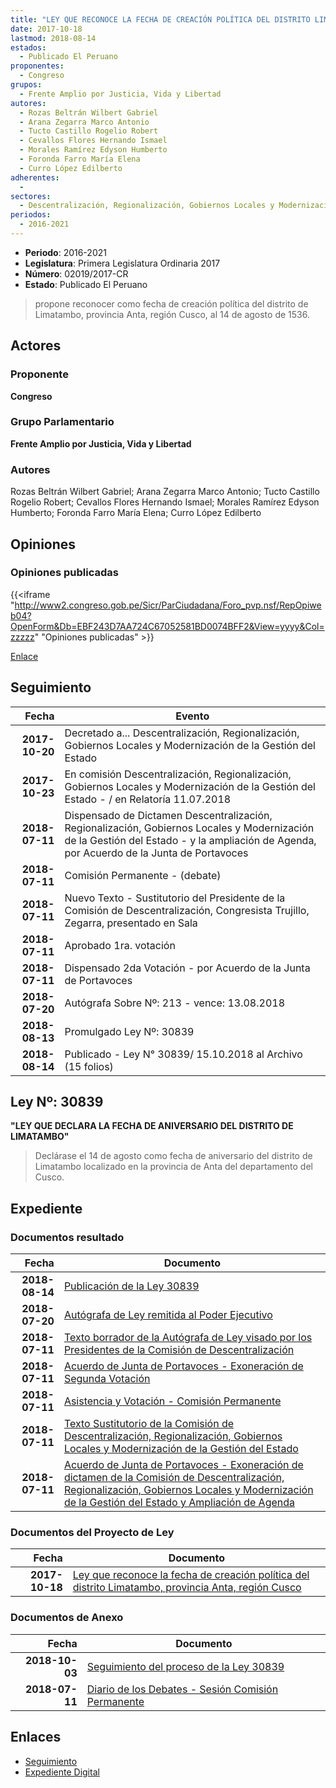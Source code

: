 ```yaml
---
title: "LEY QUE RECONOCE LA FECHA DE CREACIÓN POLÍTICA DEL DISTRITO LIMATAMBO, PROVINCIA ANTA, REGIÓN CUSCO"
date: 2017-10-18
lastmod: 2018-08-14
estados: 
  - Publicado El Peruano
proponentes: 
  - Congreso
grupos: 
  - Frente Amplio por Justicia, Vida y Libertad
autores: 
  - Rozas Beltrán Wilbert Gabriel
  - Arana Zegarra Marco Antonio
  - Tucto Castillo Rogelio Robert
  - Cevallos Flores Hernando Ismael
  - Morales Ramírez Edyson Humberto
  - Foronda Farro María Elena
  - Curro López Edilberto
adherentes: 
  - 
sectores: 
  - Descentralización, Regionalización, Gobiernos Locales y Modernización de la Gestión del Estado
periodos: 
  - 2016-2021
---
```


- **Periodo**: 2016-2021
- **Legislatura**: Primera Legislatura Ordinaria 2017
- **Número**: 02019/2017-CR
- **Estado**: Publicado El Peruano

> propone reconocer como fecha de creación política del distrito de Limatambo, provincia Anta, región Cusco, al 14 de agosto de 1536.


## Actores

### Proponente

**Congreso**

### Grupo Parlamentario

**Frente Amplio por Justicia, Vida y Libertad**

### Autores

Rozas Beltrán Wilbert Gabriel; Arana Zegarra Marco Antonio; Tucto Castillo Rogelio Robert; Cevallos Flores Hernando Ismael; Morales Ramírez Edyson Humberto; Foronda Farro María Elena; Curro López Edilberto


## Opiniones

### Opiniones publicadas

{{<iframe "http://www2.congreso.gob.pe/Sicr/ParCiudadana/Foro_pvp.nsf/RepOpiweb04?OpenForm&Db=EBF243D7AA724C67052581BD0074BFF2&View=yyyy&Col=zzzzz" "Opiniones publicadas" >}}

[Enlace](http://www2.congreso.gob.pe/Sicr/ParCiudadana/Foro_pvp.nsf/RepOpiweb04?OpenForm&Db=EBF243D7AA724C67052581BD0074BFF2&View=yyyy&Col=zzzzz)

## Seguimiento

| Fecha | Evento |
|------:|--------|
| **2017-10-20** | Decretado a... Descentralización, Regionalización, Gobiernos Locales y Modernización de la Gestión del Estado|
| **2017-10-23** | En comisión Descentralización, Regionalización, Gobiernos Locales y Modernización de la Gestión del Estado - / en Relatoría 11.07.2018|
| **2018-07-11** | Dispensado de Dictamen Descentralización, Regionalización, Gobiernos Locales y Modernización de la Gestión del Estado - y la ampliación de Agenda, por Acuerdo de la Junta de Portavoces|
| **2018-07-11** | Comisión Permanente - (debate)|
| **2018-07-11** | Nuevo Texto - Sustitutorio del Presidente de la Comisión de Descentralización, Congresista Trujillo, Zegarra, presentado en Sala|
| **2018-07-11** | Aprobado 1ra. votación|
| **2018-07-11** | Dispensado 2da Votación - por Acuerdo de la Junta de Portavoces|
| **2018-07-20** | Autógrafa Sobre Nº: 213 - vence: 13.08.2018|
| **2018-08-13** | Promulgado Ley Nº: 30839|
| **2018-08-14** | Publicado - Ley N° 30839/ 15.10.2018 al Archivo (15 folios)|

## Ley Nº: 30839

**"LEY QUE DECLARA LA FECHA DE ANIVERSARIO DEL DISTRITO DE LIMATAMBO"**

> Declárase el 14 de agosto como fecha de aniversario del distrito de Limatambo localizado en la provincia de Anta del departamento del Cusco.


## Expediente


### Documentos resultado

| Fecha | Documento |
|------:|--------|
| **2018-08-14** | [Publicación de la Ley 30839](http://www.leyes.congreso.gob.pe/Documentos/2016_2021/ADLP/Normas_Legales/30839-LEY.pdf) |
| **2018-07-20** | [Autógrafa de Ley remitida al Poder Ejecutivo](http://www.leyes.congreso.gob.pe/Documentos/2016_2021/ADLP/Texto_Aprobado/AU0201920180720.pdf) |
| **2018-07-11** | [Texto borrador de la Autógrafa de Ley visado por los Presidentes de la Comisión de Descentralización](http://www.leyes.congreso.gob.pe/Documentos/2016_2021/Texto_Borrador_de_Autografa/BAU0201920180711.pdf) |
| **2018-07-11** | [Acuerdo de Junta de Portavoces - Exoneración de Segunda Votación](http://www.leyes.congreso.gob.pe/Documentos/2016_2021/Acuerdos/Junta_Portavoces/AJP0201920180711S.pdf) |
| **2018-07-11** | [Asistencia y Votación - Comisión Permanente](http://www.leyes.congreso.gob.pe/Documentos/2016_2021/Asistencia_y_Votacion/Proyectos_de_Ley/AVCP0201920180711.pdf) |
| **2018-07-11** | [Texto Sustitutorio de la Comisión de Descentralización, Regionalización, Gobiernos Locales y Modernización de la Gestión del Estado](http://www.leyes.congreso.gob.pe/Documentos/2016_2021/ADLP/Texto_Aprobado/AU0201220171020.pdf) |
| **2018-07-11** | [Acuerdo de Junta de Portavoces - Exoneración de dictamen de la Comisión de Descentralización, Regionalización, Gobiernos Locales y Modernización de la Gestión del Estado y Ampliación de Agenda](http://www.leyes.congreso.gob.pe/Documentos/2016_2021/Acuerdos/Junta_Portavoces/AJP0201920180711.pdf) |

### Documentos del Proyecto de Ley

| Fecha | Documento |
|------:|--------|
| **2017-10-18** | [Ley que reconoce la fecha de creación política del distrito Limatambo, provincia Anta, región Cusco](http://www.leyes.congreso.gob.pe/Documentos/2016_2021/Proyectos_de_Ley_y_de_Resoluciones_Legislativas/PL0201920171018..PDF) |

### Documentos de Anexo

| Fecha | Documento |
|------:|--------|
| **2018-10-03** | [Seguimiento del proceso de la Ley 30839](http://www.leyes.congreso.gob.pe/Documentos/2016_2021/Seguimiento_de_Proyectos_de_Ley/02019PL20181003.pdf) |
| **2018-07-11** | [Diario de los Debates - Sesión Comisión Permanente](http://www2.congreso.gob.pe/Sicr/DiarioDebates/Publicad.nsf/SesionesPleno/05256D6E0073DFE9052582C80061FC4B/$FILE/PER-2017-10.pdf) |

## Enlaces 

- [Seguimiento](http://www2.congreso.gob.pe/Sicr/TraDocEstProc/CLProLey2016.nsf/f7fff46988ca05b1052578e100829cc7/5349d2e0a0c28839052581bd007ccac2?OpenDocument)
- [Expediente Digital](http://www2.congreso.gob.pe/Sicr/TraDocEstProc/CLProLey2016.nsf/f7fff46988ca05b1052578e100829cc7/5349d2e0a0c28839052581bd007ccac2?OpenDocument&Click=05257FB7005EB655.eb71d0cf91d8294e05256cdf006b5706/$Body/0.1C6C)
